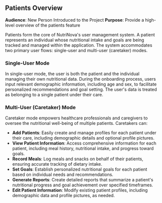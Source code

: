 ## Patients Overview

**Audience**: New Person Introduced to the Project
**Purpose**: Provide a high-level overview of the patients feature

Patients form the core of NutriNova's user management system. A patient represents an individual whose nutritional intake and goals are being tracked and managed within the application. The system accommodates two primary user flows: single-user and multi-user (caretaker) modes.

### Single-User Mode

In single-user mode, the user is both the patient and the individual managing their own nutritional data. During the onboarding process, users input relevant demographic information, including age and sex, to facilitate personalized recommendations and goal setting. The user's data is treated as belonging to a single patient under their care.

### Multi-User (Caretaker) Mode

Caretaker mode empowers healthcare professionals and caregivers to oversee the nutritional well-being of multiple patients. Caretakers can:

- **Add Patients**: Easily create and manage profiles for each patient under their care, including demographic details and optional profile pictures.
- **View Patient Information**: Access comprehensive information for each patient, including meal history, nutritional intake, and progress toward goals.
- **Record Meals**: Log meals and snacks on behalf of their patients, ensuring accurate tracking of dietary intake.
- **Set Goals**: Establish personalized nutritional goals for each patient based on individual needs and recommendations.
- **Generate Reports**: Create detailed reports that summarize a patient's nutritional progress and goal achievement over specified timeframes.
- **Edit Patient Information**: Modify existing patient profiles, including demographic data and profile pictures, as needed.
